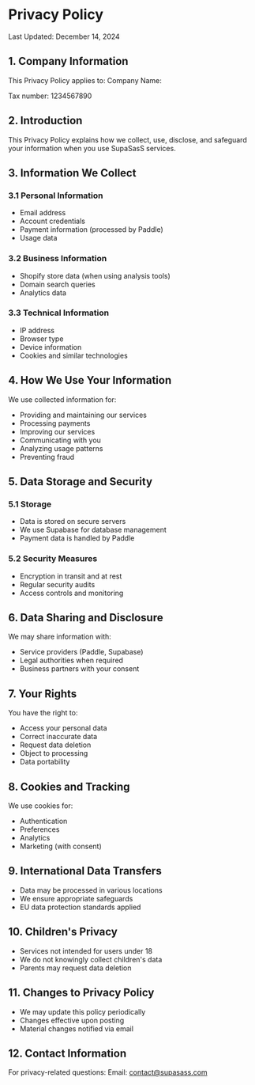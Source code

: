 # Privacy Policy

Last Updated: December 14, 2024

## 1. Company Information

This Privacy Policy applies to:
Company Name:

Tax number: 1234567890

## 2. Introduction

This Privacy Policy explains how we collect, use, disclose, and safeguard your information when you use SupaSasS services.

## 3. Information We Collect

### 3.1 Personal Information
- Email address
- Account credentials
- Payment information (processed by Paddle)
- Usage data

### 3.2 Business Information
- Shopify store data (when using analysis tools)
- Domain search queries
- Analytics data

### 3.3 Technical Information
- IP address
- Browser type
- Device information
- Cookies and similar technologies

## 4. How We Use Your Information

We use collected information for:
- Providing and maintaining our services
- Processing payments
- Improving our services
- Communicating with you
- Analyzing usage patterns
- Preventing fraud

## 5. Data Storage and Security

### 5.1 Storage
- Data is stored on secure servers
- We use Supabase for database management
- Payment data is handled by Paddle

### 5.2 Security Measures
- Encryption in transit and at rest
- Regular security audits
- Access controls and monitoring

## 6. Data Sharing and Disclosure

We may share information with:
- Service providers (Paddle, Supabase)
- Legal authorities when required
- Business partners with your consent

## 7. Your Rights

You have the right to:
- Access your personal data
- Correct inaccurate data
- Request data deletion
- Object to processing
- Data portability

## 8. Cookies and Tracking

We use cookies for:
- Authentication
- Preferences
- Analytics
- Marketing (with consent)

## 9. International Data Transfers

- Data may be processed in various locations
- We ensure appropriate safeguards
- EU data protection standards applied

## 10. Children's Privacy

- Services not intended for users under 18
- We do not knowingly collect children's data
- Parents may request data deletion

## 11. Changes to Privacy Policy

- We may update this policy periodically
- Changes effective upon posting
- Material changes notified via email

## 12. Contact Information

For privacy-related questions:
Email: contact@supasass.com

